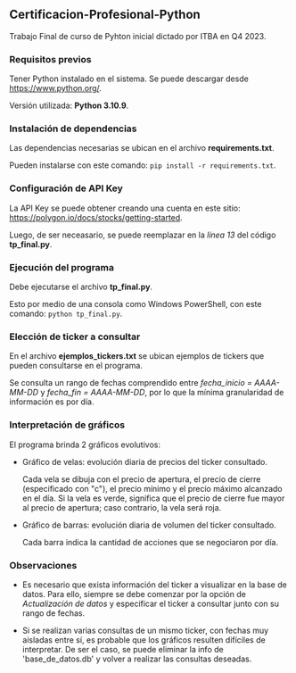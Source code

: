 ## Certificacion-Profesional-Python

Trabajo Final de curso de Pyhton inicial dictado por ITBA en Q4 2023.


### Requisitos previos

Tener Python instalado en el sistema. Se puede descargar desde <https://www.python.org/>.

Versión utilizada: **Python 3.10.9**.


### Instalación de dependencias

Las dependencias necesarias se ubican en el archivo **requirements.txt**.

Pueden instalarse con este comando: `pip install -r requirements.txt`.


### Configuración de API Key

La API Key se puede obtener creando una cuenta en este sitio: <https://polygon.io/docs/stocks/getting-started>. 

Luego, de ser neceasario, se puede reemplazar en la *línea 13* del código **tp_final.py**.


### Ejecución del programa

Debe ejecutarse el archivo **tp_final.py**.

Esto por medio de una consola como Windows PowerShell, con este comando: `python tp_final.py`.


### Elección de ticker a consultar

En el archivo **ejemplos_tickers.txt** se ubican ejemplos de tickers que pueden consultarse en el programa. 

Se consulta un rango de fechas comprendido entre *fecha_inicio = AAAA-MM-DD* y *fecha_fin = AAAA-MM-DD*, por lo que la mínima granularidad de información es por día. 


### Interpretación de gráficos

El programa brinda 2 gráficos evolutivos:

* Gráfico de velas: evolución diaria de precios del ticker consultado. 

    Cada vela se dibuja con el precio de apertura, el precio de cierre (especificado con "c"), el precio mínimo y el precio máximo alcanzado en el día. Si la vela es verde, significa que el precio de cierre fue mayor al precio de apertura; caso contrario, la vela será roja. 

* Gráfico de barras: evolución diaria de volumen del ticker consultado.

    Cada barra indica la cantidad de acciones que se negociaron por día.


### Observaciones

* Es necesario que exista información del ticker a visualizar en la base de datos. Para ello, siempre se debe comenzar por la opción de *Actualización de datos* y especificar el ticker a consultar junto con su rango de fechas.

* Si se realizan varias consultas de un mismo ticker, con fechas muy aisladas entre sí, es probable que los gráficos resulten difíciles de interpretar. De ser el caso, se puede eliminar la info de 'base_de_datos.db' y volver a realizar las consultas deseadas.